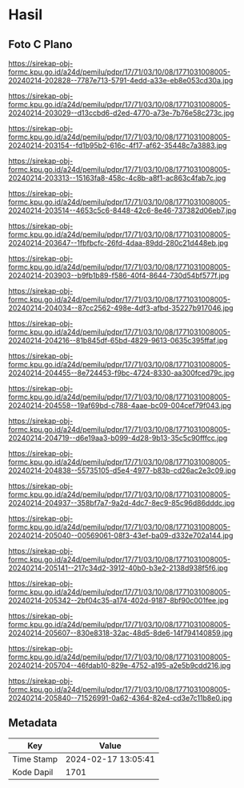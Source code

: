 # Hasil

## Foto C Plano

https://sirekap-obj-formc.kpu.go.id/a24d/pemilu/pdpr/17/71/03/10/08/1771031008005-20240214-202828--7787e713-5791-4edd-a33e-eb8e053cd30a.jpg

https://sirekap-obj-formc.kpu.go.id/a24d/pemilu/pdpr/17/71/03/10/08/1771031008005-20240214-203029--d13ccbd6-d2ed-4770-a73e-7b76e58c273c.jpg

https://sirekap-obj-formc.kpu.go.id/a24d/pemilu/pdpr/17/71/03/10/08/1771031008005-20240214-203154--fd1b95b2-616c-4f17-af62-35448c7a3883.jpg

https://sirekap-obj-formc.kpu.go.id/a24d/pemilu/pdpr/17/71/03/10/08/1771031008005-20240214-203313--15163fa8-458c-4c8b-a8f1-ac863c4fab7c.jpg

https://sirekap-obj-formc.kpu.go.id/a24d/pemilu/pdpr/17/71/03/10/08/1771031008005-20240214-203514--4653c5c6-8448-42c6-8e46-737382d06eb7.jpg

https://sirekap-obj-formc.kpu.go.id/a24d/pemilu/pdpr/17/71/03/10/08/1771031008005-20240214-203647--1fbfbcfc-26fd-4daa-89dd-280c21d448eb.jpg

https://sirekap-obj-formc.kpu.go.id/a24d/pemilu/pdpr/17/71/03/10/08/1771031008005-20240214-203903--b9fb1b89-f586-40f4-8644-730d54bf577f.jpg

https://sirekap-obj-formc.kpu.go.id/a24d/pemilu/pdpr/17/71/03/10/08/1771031008005-20240214-204034--87cc2562-498e-4df3-afbd-35227b917046.jpg

https://sirekap-obj-formc.kpu.go.id/a24d/pemilu/pdpr/17/71/03/10/08/1771031008005-20240214-204216--81b845df-65bd-4829-9613-0635c395ffaf.jpg

https://sirekap-obj-formc.kpu.go.id/a24d/pemilu/pdpr/17/71/03/10/08/1771031008005-20240214-204455--8e724453-f9bc-4724-8330-aa300fced79c.jpg

https://sirekap-obj-formc.kpu.go.id/a24d/pemilu/pdpr/17/71/03/10/08/1771031008005-20240214-204558--19af69bd-c788-4aae-bc09-004cef79f043.jpg

https://sirekap-obj-formc.kpu.go.id/a24d/pemilu/pdpr/17/71/03/10/08/1771031008005-20240214-204719--d6e19aa3-b099-4d28-9b13-35c5c90fffcc.jpg

https://sirekap-obj-formc.kpu.go.id/a24d/pemilu/pdpr/17/71/03/10/08/1771031008005-20240214-204838--55735105-d5e4-4977-b83b-cd26ac2e3c09.jpg

https://sirekap-obj-formc.kpu.go.id/a24d/pemilu/pdpr/17/71/03/10/08/1771031008005-20240214-204937--358bf7a7-9a2d-4dc7-8ec9-85c96d86dddc.jpg

https://sirekap-obj-formc.kpu.go.id/a24d/pemilu/pdpr/17/71/03/10/08/1771031008005-20240214-205040--00569061-08f3-43ef-ba09-d332e702a144.jpg

https://sirekap-obj-formc.kpu.go.id/a24d/pemilu/pdpr/17/71/03/10/08/1771031008005-20240214-205141--217c34d2-3912-40b0-b3e2-2138d938f5f6.jpg

https://sirekap-obj-formc.kpu.go.id/a24d/pemilu/pdpr/17/71/03/10/08/1771031008005-20240214-205342--2bf04c35-a174-402d-9187-8bf90c001fee.jpg

https://sirekap-obj-formc.kpu.go.id/a24d/pemilu/pdpr/17/71/03/10/08/1771031008005-20240214-205607--830e8318-32ac-48d5-8de6-14f794140859.jpg

https://sirekap-obj-formc.kpu.go.id/a24d/pemilu/pdpr/17/71/03/10/08/1771031008005-20240214-205704--46fdab10-829e-4752-a195-a2e5b9cdd216.jpg

https://sirekap-obj-formc.kpu.go.id/a24d/pemilu/pdpr/17/71/03/10/08/1771031008005-20240214-205840--71526991-0a62-4364-82e4-cd3e7c11b8e0.jpg


## Metadata

| Key        | Value               |
| ---------- | ------------------- |
| Time Stamp | 2024-02-17 13:05:41 |
| Kode Dapil | 1701                |



